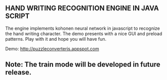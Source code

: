 ## HAND WRITING RECOGNITION ENGINE IN JAVA SCRIPT
The engine implements kohonen neural network in javascript to recognize the hand writing character. The demo presents with a nice GUI and preload patterns.
Play with it and hope you will have fun.

Demo: <a href='http://puzzleconverterjs.appspot.com'>http://puzzleconverterjs.appspot.com</a>

## Note: The train mode will be developed in future release.
